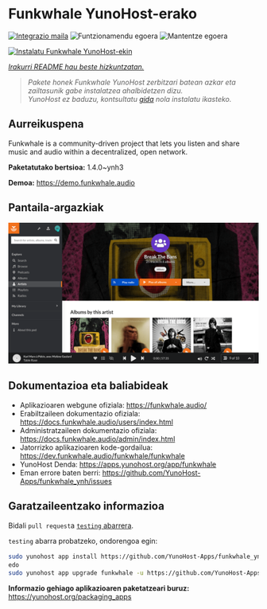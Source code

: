 <!--
Ohart ongi: README hau automatikoki sortu da <https://github.com/YunoHost/apps/tree/master/tools/readme_generator>ri esker
EZ editatu eskuz.
-->

# Funkwhale YunoHost-erako

[![Integrazio maila](https://dash.yunohost.org/integration/funkwhale.svg)](https://ci-apps.yunohost.org/ci/apps/funkwhale/) ![Funtzionamendu egoera](https://ci-apps.yunohost.org/ci/badges/funkwhale.status.svg) ![Mantentze egoera](https://ci-apps.yunohost.org/ci/badges/funkwhale.maintain.svg)

[![Instalatu Funkwhale YunoHost-ekin](https://install-app.yunohost.org/install-with-yunohost.svg)](https://install-app.yunohost.org/?app=funkwhale)

*[Irakurri README hau beste hizkuntzatan.](./ALL_README.md)*

> *Pakete honek Funkwhale YunoHost zerbitzari batean azkar eta zailtasunik gabe instalatzea ahalbidetzen dizu.*  
> *YunoHost ez baduzu, kontsultatu [gida](https://yunohost.org/install) nola instalatu ikasteko.*

## Aurreikuspena

Funkwhale is a community-driven project that lets you listen and share music and audio within a decentralized, open network. 

**Paketatutako bertsioa:** 1.4.0~ynh3

**Demoa:** <https://demo.funkwhale.audio>

## Pantaila-argazkiak

![Funkwhale(r)en pantaila-argazkia](./doc/screenshots/screenshot1.png)

## Dokumentazioa eta baliabideak

- Aplikazioaren webgune ofiziala: <https://funkwhale.audio/>
- Erabiltzaileen dokumentazio ofiziala: <https://docs.funkwhale.audio/users/index.html>
- Administratzaileen dokumentazio ofiziala: <https://docs.funkwhale.audio/admin/index.html>
- Jatorrizko aplikazioaren kode-gordailua: <https://dev.funkwhale.audio/funkwhale/funkwhale>
- YunoHost Denda: <https://apps.yunohost.org/app/funkwhale>
- Eman errore baten berri: <https://github.com/YunoHost-Apps/funkwhale_ynh/issues>

## Garatzaileentzako informazioa

Bidali `pull request`a [`testing` abarrera](https://github.com/YunoHost-Apps/funkwhale_ynh/tree/testing).

`testing` abarra probatzeko, ondorengoa egin:

```bash
sudo yunohost app install https://github.com/YunoHost-Apps/funkwhale_ynh/tree/testing --debug
edo
sudo yunohost app upgrade funkwhale -u https://github.com/YunoHost-Apps/funkwhale_ynh/tree/testing --debug
```

**Informazio gehiago aplikazioaren paketatzeari buruz:** <https://yunohost.org/packaging_apps>

